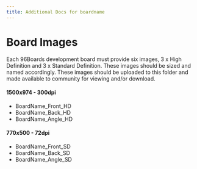 ```yaml
---
title: Additional Docs for boardname
---
```

# Board Images

Each 96Boards development board must provide six images, 3 x High Definition and 3 x Standard Definition. These images should be sized and named accordingly. These images should be uploaded to this folder and made available to community for viewing and/or download.

#### 1500x974 - 300dpi
- BoardName_Front_HD
- BoardName_Back_HD
- BoardName_Angle_HD

#### 770x500 - 72dpi
- BoardName_Front_SD
- BoardName_Back_SD
- BoardName_Angle_SD
